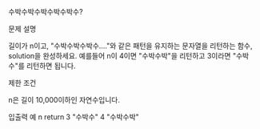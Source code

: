 수박수박수박수박수박수?


문제 설명

길이가 n이고, "수박수박수박수...."와 같은 패턴을 유지하는 문자열을 리턴하는 함수, solution을 완성하세요. 예를들어 n이 4이면 "수박수박"을 리턴하고 3이라면 "수박수"를 리턴하면 됩니다.


제한 조건

n은 길이 10,000이하인 자연수입니다.


입출력 예
n	return
3	"수박수"
4	"수박수박"